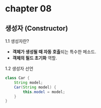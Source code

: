 # chapter 08

## 생성자 (Constructor)

1.1 생성자란?
- **객체가 생성될 때 자동 호출**되는 특수한 메소드.
- **객체의 필드 초기화** 역할.

1.2 생성자 선언
```java
class Car {
    String model;
    Car(String model) {
        this.model = model;
    }
}
```
